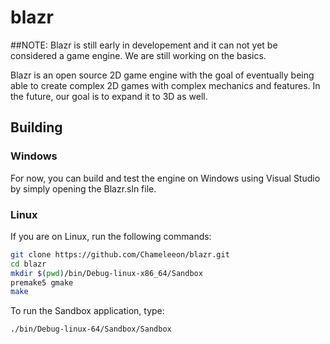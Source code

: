 # blazr

##NOTE: Blazr is still early in developement and it can not yet be considered a game engine. We are still working on the basics.

Blazr is an open source 2D game engine with the goal of eventually being able to create complex 2D games with complex mechanics and features. In the future, our goal is to expand it to 3D as well.

## Building
### Windows
For now, you can build and test the engine on Windows using Visual Studio by simply opening the Blazr.sln file.

### Linux
If you are on Linux, run the following commands:
```bash
git clone https://github.com/Chameleeon/blazr.git
cd blazr
mkdir $(pwd)/bin/Debug-linux-x86_64/Sandbox
premake5 gmake
make
```

To run the Sandbox application, type:
```bash
./bin/Debug-linux-64/Sandbox/Sandbox
```
